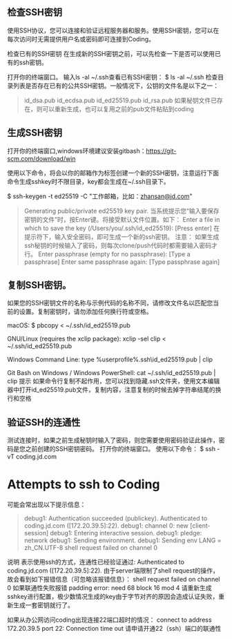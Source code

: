 ## 检查SSH密钥
使用SSH协议，您可以连接和验证远程服务器和服务。使用SSH密钥，您可以在每次访问时无需提供用户名或密码即可连接到Coding。

检查已有的SSH密钥
在生成新的SSH密钥之前，可以先检查一下是否可以使用已有的ssh密钥。

打开你的终端窗口。
输入ls -al ~/.ssh查看已有SSH密钥：
$ ls -al ~/.ssh
检查目录列表是否存在已有的公共SSH密钥。一般情况下，公钥的文件名是以下之一：
> id_dsa.pub
> id_ecdsa.pub
> id_ed25519.pub
> id_rsa.pub
如果秘钥文件已存在，则可以重新生成，也可以复用之前的pub文件粘贴到coding

## 生成SSH密钥
打开你的终端窗口,windows环境建议安装gitbash：https://git-scm.com/download/win

使用以下命令，将会以你的邮箱作为标签创建一个新的SSH密钥，注意运行下面命令生成sshkey时不限目录，key都会生成在~/.ssh目录下。

$ ssh-keygen -t ed25519 -C "工作邮箱，比如：zhansan@jd.com"
> Generating public/private ed25519 key pair.
当系统提示您“输入要保存密钥的文件”时，按Enter键。将接受默认文件位置。如下：
> Enter a file in which to save the key (/Users/you/.ssh/id_ed25519): [Press enter]
在提示符下，输入安全密码，即可生成一个新的ssh密钥。
注意： 如果生成ssh秘钥的时候输入了密码，则每次clone/push代码时都需要输入密码才行。
> Enter passphrase (empty for no passphrase): [Type a passphrase]
> Enter same passphrase again: [Type passphrase again]


## 复制SSH密钥。
如果您的SSH密钥文件的名称与示例代码的名称不同，请修改文件名以匹配您当前的设置。复制密钥时，请勿添加任何换行符或空格。

macOS:
 $ pbcopy < ~/.ssh/id_ed25519.pub

GNU/Linux (requires the xclip package):
 xclip -sel clip < ~/.ssh/id_ed25519.pub

Windows Command Line:
 type %userprofile%\.ssh\id_ed25519.pub | clip

Git Bash on Windows / Windows PowerShell:
 cat ~/.ssh/id_ed25519.pub | clip
 提示
如果命令行复制不起作用，您可以找到隐藏.ssh文件夹，使用文本编辑器中打开id_ed25519.pub文件，复制内容，注意复制的时候去掉字符串结尾的换行和空格

## 验证SSH的连通性
测试连接时，如果之前生成秘钥时输入了密码，则您需要使用密码验证此操作，密码是您之前创建的SSH密钥密码。
打开你的终端窗口。
使用以下命令：
$ ssh -vT coding.jd.com
# Attempts to ssh to Coding

可能会常出现以下提示信息：
> debug1: Authentication succeeded (publickey).
> Authenticated to coding.jd.com ([172.20.39.5]:22). 
> debug1: channel 0: new [client-session]
> debug1: Entering interactive session.
> debug1: pledge: network
> debug1: Sending environment.
> debug1: Sending env LANG = zh_CN.UTF-8
> shell request failed on channel 0

说明
表示使用ssh的方式，连通性已经验证通过:
Authenticated to coding.jd.com ([172.20.39.5]:22).
由于server端限制了shell request的操作，故会看到如下报错信息（可忽略该报错信息）：
shell request failed on channel 0
如果联通性失败报错 padding error: need 68 block 16 mod 4 请重新生成sshkey进行配置，极少数情况生成的key由于字节对齐的原因会造成认证失败，重新生成一套密钥就行了。

如果从办公网访问coding出现连接22端口超时的情况：
connect to address 172.20.39.5 port 22: Connection time out
请申请开通22（ssh）端口的联通性
